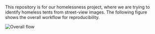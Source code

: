This repository is for our homelessness project, where we are trying to identify homeless tents from street-view images. The following figure shows the overall workflow for reproducibility.

![Overall flow](/Users/wooyongjung/homeless_philly_2024/overall_flow.jpeg)

